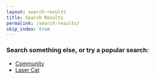 ```yaml
---
layout: search-results
title: Search Results
permalink: /search-results/
skip_index: true
---
```


### Search something else, or try a popular search:

- [Community](/search-results/?q=community 'Community')
- [Laser Cat](/search-results/?q=laser+cat 'Laser Cat')
